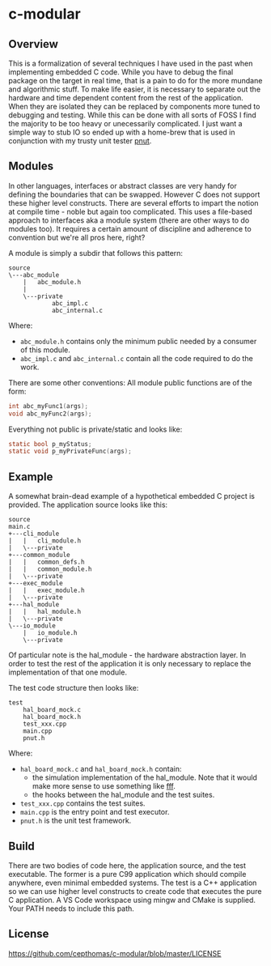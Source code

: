 # c-modular

## Overview
This is a formalization of several techniques I have used in the past when implementing embedded C code.
While you have to debug the final package on the target in real time, that is a pain to do for the more
mundane and algorithmic stuff. To make life easier, it is necessary to separate out the hardware and time
dependent content from the rest of the application. When they are isolated they can be replaced by components
more tuned to debugging and testing. While this can be done with all sorts of FOSS I find the majority to be
too heavy or unecessarily complicated. I just want a simple way to stub IO so ended up with a home-brew that
is used in conjunction with my trusty unit tester [pnut](https://github.com/cepthomas/pnut).

## Modules
In other languages, interfaces or abstract classes are very handy for defining the boundaries that can be 
swapped. However C does not support these higher level constructs. There are several efforts to impart the
notion at compile time - noble but again too complicated. This uses a file-based approach to interfaces
aka a module system (there are other ways to do modules too). It requires a certain amount of discipline
and adherence to convention but we're all pros here, right?

A module is simply a subdir that follows this pattern:
```
source
\---abc_module
    |   abc_module.h
    |   
    \---private
            abc_impl.c
            abc_internal.c
```
Where:
- `abc_module.h` contains only the minimum public needed by a consumer of this module.
- `abc_impl.c` and `abc_internal.c` contain all the code required to do the work.

There are some other conventions:
All module public functions are of the form:
``` C
int abc_myFunc1(args);
void abc_myFunc2(args);
```
Everything not public is private/static and looks like:
``` C
static bool p_myStatus;
static void p_myPrivateFunc(args);
```

## Example
A somewhat brain-dead example of a hypothetical embedded C project is provided.
The application source looks like this:
```
source
main.c
+---cli_module
|   |   cli_module.h
|   \---private
+---common_module
|   |   common_defs.h
|   |   common_module.h
|   \---private
+---exec_module
|   |   exec_module.h
|   \---private
+---hal_module
|   |   hal_module.h
|   \---private
\---io_module
    |   io_module.h
    \---private
```
Of particular note is the hal_module - the hardware abstraction layer. In order to test the rest
of the application it is only necessary to replace the implementation of that one module.

The test code structure then looks like:
```
test
    hal_board_mock.c
    hal_board_mock.h
    test_xxx.cpp
    main.cpp
    pnut.h
```
Where:
- `hal_board_mock.c` and `hal_board_mock.h` contain:
    - the simulation implementation of the hal_module. Note that it would make more sense to use something like [fff](https://github.com/meekrosoft/fff).
    - the hooks between the hal_module and the test suites.
- `test_xxx.cpp` contains the test suites.
- `main.cpp` is the entry point and test executor.
- `pnut.h` is the unit test framework.

## Build
There are two bodies of code here, the application source, and the test executable.
The former is a pure C99 application which should compile anywhere, even minimal embedded 
systems. The test is a C++ application so we can use higher level constructs to create code 
that executes the pure C application.
A VS Code workspace using mingw and CMake is supplied. Your PATH needs to include this path.

## License
https://github.com/cepthomas/c-modular/blob/master/LICENSE
